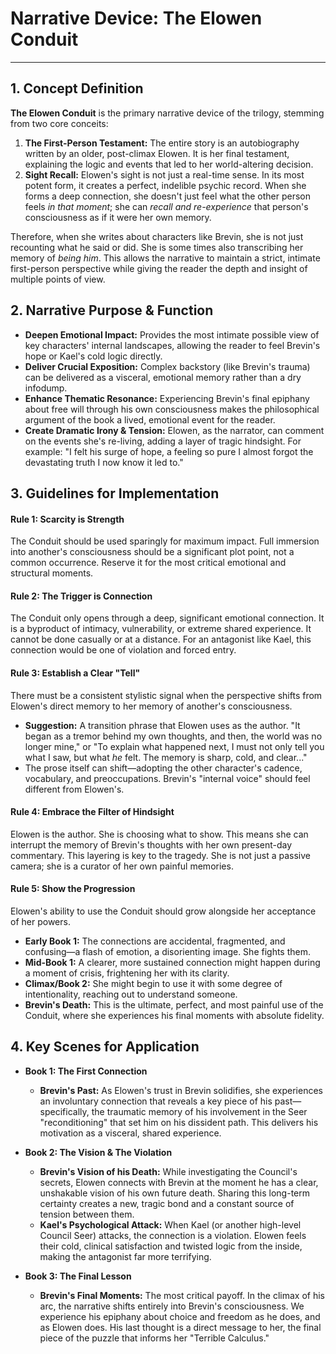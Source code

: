 # Narrative Device: The Elowen Conduit

---

## 1. Concept Definition

**The Elowen Conduit** is the primary narrative device of the trilogy, stemming from two core conceits:
1.  **The First-Person Testament:** The entire story is an autobiography written by an older, post-climax Elowen. It is her final testament, explaining the logic and events that led to her world-altering decision.
2.  **Sight Recall:** Elowen's sight is not just a real-time sense. In its most potent form, it creates a perfect, indelible psychic record. When she forms a deep connection, she doesn't just feel what the other person feels *in that moment*; she can *recall and re-experience* that person's consciousness as if it were her own memory.

Therefore, when she writes about characters like Brevin, she is not just recounting what he said or did. She is some times also transcribing her memory of *being him*. This allows the narrative to maintain a strict, intimate first-person perspective while giving the reader the depth and insight of multiple points of view.

## 2. Narrative Purpose & Function

-   **Deepen Emotional Impact:** Provides the most intimate possible view of key characters' internal landscapes, allowing the reader to feel Brevin's hope or Kael's cold logic directly.
-   **Deliver Crucial Exposition:** Complex backstory (like Brevin's trauma) can be delivered as a visceral, emotional memory rather than a dry infodump.
-   **Enhance Thematic Resonance:** Experiencing Brevin's final epiphany about free will through his own consciousness makes the philosophical argument of the book a lived, emotional event for the reader.
-   **Create Dramatic Irony & Tension:** Elowen, as the narrator, can comment on the events she's re-living, adding a layer of tragic hindsight. For example: "I felt his surge of hope, a feeling so pure I almost forgot the devastating truth I now know it led to."

## 3. Guidelines for Implementation

#### **Rule 1: Scarcity is Strength**
The Conduit should be used sparingly for maximum impact. Full immersion into another's consciousness should be a significant plot point, not a common occurrence. Reserve it for the most critical emotional and structural moments.

#### **Rule 2: The Trigger is Connection**
The Conduit only opens through a deep, significant emotional connection. It is a byproduct of intimacy, vulnerability, or extreme shared experience. It cannot be done casually or at a distance. For an antagonist like Kael, this connection would be one of violation and forced entry.

#### **Rule 3: Establish a Clear "Tell"**
There must be a consistent stylistic signal when the perspective shifts from Elowen's direct memory to her memory of another's consciousness.
-   **Suggestion:** A transition phrase that Elowen uses as the author. "It began as a tremor behind my own thoughts, and then, the world was no longer mine," or "To explain what happened next, I must not only tell you what I saw, but what *he* felt. The memory is sharp, cold, and clear..."
-   The prose itself can shift—adopting the other character's cadence, vocabulary, and preoccupations. Brevin's "internal voice" should feel different from Elowen's.

#### **Rule 4: Embrace the Filter of Hindsight**
Elowen is the author. She is choosing what to show. This means she can interrupt the memory of Brevin's thoughts with her own present-day commentary. This layering is key to the tragedy. She is not just a passive camera; she is a curator of her own painful memories.

#### **Rule 5: Show the Progression**
Elowen's ability to use the Conduit should grow alongside her acceptance of her powers.
-   **Early Book 1:** The connections are accidental, fragmented, and confusing—a flash of emotion, a disorienting image. She fights them.
-   **Mid-Book 1:** A clearer, more sustained connection might happen during a moment of crisis, frightening her with its clarity.
-   **Climax/Book 2:** She might begin to use it with some degree of intentionality, reaching out to understand someone.
-   **Brevin's Death:** This is the ultimate, perfect, and most painful use of the Conduit, where she experiences his final moments with absolute fidelity.

## 4. Key Scenes for Application

-   **Book 1: The First Connection**
    -   **Brevin's Past:** As Elowen's trust in Brevin solidifies, she experiences an involuntary connection that reveals a key piece of his past—specifically, the traumatic memory of his involvement in the Seer "reconditioning" that set him on his dissident path. This delivers his motivation as a visceral, shared experience.

-   **Book 2: The Vision & The Violation**
    -   **Brevin's Vision of his Death:** While investigating the Council's secrets, Elowen connects with Brevin at the moment he has a clear, unshakable vision of his own future death. Sharing this long-term certainty creates a new, tragic bond and a constant source of tension between them.
    -   **Kael's Psychological Attack:** When Kael (or another high-level Council Seer) attacks, the connection is a violation. Elowen feels their cold, clinical satisfaction and twisted logic from the inside, making the antagonist far more terrifying.

-   **Book 3: The Final Lesson**
    -   **Brevin's Final Moments:** The most critical payoff. In the climax of his arc, the narrative shifts entirely into Brevin's consciousness. We experience his epiphany about choice and freedom as he does, and as Elowen does. His last thought is a direct message to her, the final piece of the puzzle that informs her "Terrible Calculus." 